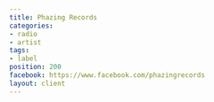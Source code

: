 ```yaml
---
title: Phazing Records
categories:
- radio
- artist
tags:
- label
position: 200
facebook: https://www.facebook.com/phazingrecords
layout: client
---
```



